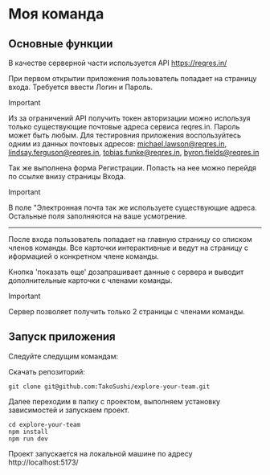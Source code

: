 # Моя команда

## Основные функции
В качестве серверной части используется API https://reqres.in/

При первом открытии приложения пользователь попадает на страницу входа.
Требуется ввести Логин и Пароль. 

> [!IMPORTANT]
> Из за ограничений API
>получить токен авторизации можно используя только существующие почтовые адреса сервиса reqres.in. Пароль может быть любым.
>Для тестировния приложения воспользуйтесь одним из данных почтовых адресов:  michael.lawson@reqres.in, lindsay.ferguson@reqres.in, tobias.funke@reqres.in, byron.fields@reqres.in

Так же выполнена форма Регистрации. Попасть на нее можно перейдя по ссылке внизу страницы Входа. 
> [!IMPORTANT]
> В поле "Электронная почта так же используете существующие адреса. Остальные поля заполняются на ваше усмотрение.
___

После входа пользователь попадает на главную страницу со списком членов команды. Все карточки интерактивные и ведут на страницу с иформацией о конкретном члене команды.

Кнопка 'показать еще' дозапрашивает данные с сервера и выводит дополнительные карточки с членами команды.
> [!IMPORTANT]
> Сервер позволяет получить только 2 страницы с членами команды.

## Запуск приложения

Следуйте следущим командам: 

Скачать репозиторий:
```
git clone git@github.com:TakoSushi/explore-your-team.git
```
Далее переходим в папку с проектом, выполняем установку зависимостей и запускаем проект.
```
cd explore-your-team
npm install
npm run dev
```
Проект запускается на локальной машине по адресу http://localhost:5173/